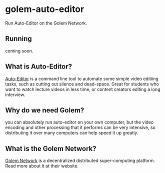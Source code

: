 # golem-auto-editor
Run Auto-Editor on the Golem Network.

## Running
coming soon.

## What is Auto-Editor?
[Auto-Editor](https://auto-editor.com/) is a command line tool to automate some simple video editiing tasks, such as cutting out silence and dead-space. Great for students who want to watch lecture videos in less time, or content creators editing a long interview.

## Why do we need Golem?
you can absolutely run auto-editor on your own computer, but the video encoding and other processing that it performs can be very intensive, so distributing it over many computers can help speed it up greatly. 



## What is the Golem Network?
[Golem Network](golem.network) is a decentralized distributed super-computing platform. Read more about it at their website.


